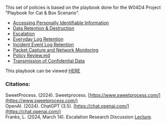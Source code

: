 This set of policies is based on the playbook done for the W04D4 Project "Playbook for Cat & Box Scenario".

- [Accessing Personally Identifiable Information](https://github.com/Blyzz616/BoxSOP/blob/main/policies/Accessing_PII.md)
- [Data Retention & Destruction](https://github.com/Blyzz616/BoxSOP/blob/main/policies/Data_Retention_%26_Destruction.md)
- [Escalation](https://github.com/Blyzz616/BoxSOP/blob/main/policies/Escalation.md)
- [Everyday Log Retention](https://github.com/Blyzz616/BoxSOP/blob/main/policies/Everyday_Log_Retention.md)
- [Incident Event Log Retention](https://github.com/Blyzz616/BoxSOP/blob/main/policies/Incident_Event_Log_Retention.md)
- [Packet Capture and Network Monitoring](https://github.com/Blyzz616/BoxSOP/blob/main/policies/Packet_Capture_and_Network_Monitoring.md)
- [Policy Review.md](https://github.com/Blyzz616/BoxSOP/blob/main/policies/Policy_Review.md)
- [Transmission of Confidential Data](https://github.com/Blyzz616/BoxSOP/blob/main/policies/Transmission_of_Confidential_Data.md)

This playbook can be viewed [HERE](https://github.com/Blyzz616/BoxSOP/tree/main)

### Citations:

SweetProcess. (2024). Sweetprocess. [https://www.sweetprocess.com/](https://www.sweetprocess.com/)  
OpenAI. (2024). ChatGPT (3.5). [https://chat.openai.com/](https://chat.openai.com/)  
Franks, L. (2024, March 14). Escalation Research Discussion [Lecture](https://cyber.compass.lighthouselabs.ca/p/2/activities/2984/lectures/649).
